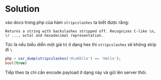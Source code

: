 # Solution

vào docs trong php của hàm `stripcslashes` ta biết được rằng:

`Returns a string with backslashes stripped off. Recognizes C-like \n, \r ..., octal and hexadecimal representation.`

Tức là nếu biểu diễn một giá trị ở dạng hex thì `stripcslashes` sẽ không strip đi `\`

```php
php > var_dump(stripcslashes('H\x65llo') == 'Hello');
bool(true)
```

Tiếp theo ta chỉ cần encode payload ở dạng này và gửi lên server thôi.